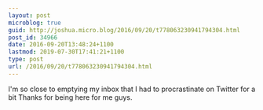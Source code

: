 ```yaml
---
layout: post
microblog: true
guid: http://joshua.micro.blog/2016/09/20/t778063230941794304.html
post_id: 34966
date: 2016-09-20T13:48:24+1100
lastmod: 2019-07-30T17:41:21+1100
type: post
url: /2016/09/20/t778063230941794304.html
---
```

I'm so close to emptying my inbox that I had to procrastinate on Twitter for a bit Thanks for being here for me guys.
